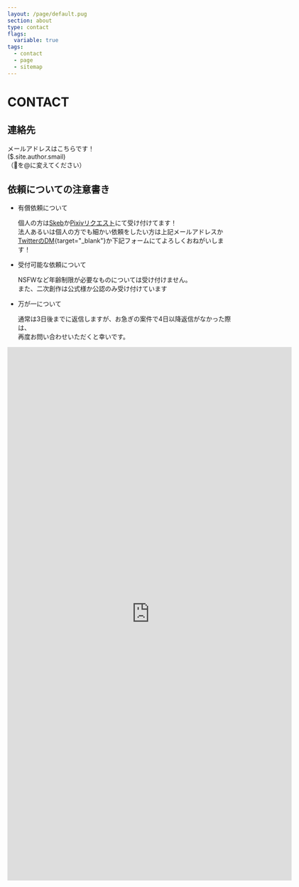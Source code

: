 ```yaml
---
layout: /page/default.pug
section: about
type: contact
flags:
  variable: true
tags:
  - contact
  - page
  - sitemap
---
```


# CONTACT

## 連絡先
メールアドレスはこちらです！  
($.site.author.smail) \
（🐏を@に変えてください）



## 依頼についての注意書き

- 有償依頼について
  
  個人の方は[Skeb](https://skeb.jp/@kouwtkz)か[Pixivリクエスト](https://www.pixiv.net/users/5577703/request)にて受け付けてます！  
  法人あるいは個人の方でも細かい依頼をしたい方は上記メールアドレスか[TwitterのDM](https://twitter.com/($.site.author.twitter.account)){target="_blank"}か下記フォームにてよろしくおねがいします！

- 受付可能な依頼について
  
  NSFWなど年齢制限が必要なものについては受け付けません。  
  また、二次創作は公式様か公認のみ受け付けています

- 万が一について​
  
  通常は3日後までに返信しますが、お急ぎの案件で4日以降返信がなかった際は、  
  再度お問い合わせいただくと幸いです。

<iframe src="https://docs.google.com/forms/d/e/1FAIpQLSf3RJfxAa_ZTrZCg-1rIQXECSqs5vocJjLj2RhmTuqT7vJaCw/viewform?embedded=true" width="640" height="1200" frameborder="0" marginheight="0" marginwidth="0">読み込んでいます…</iframe>